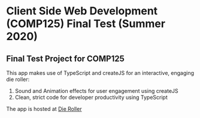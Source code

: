# Client Side Web Development (COMP125) Final Test (Summer 2020)

## Final Test Project for COMP125

This app makes use of TypeScript and createJS for an interactive, engaging die roller:
1. Sound and Animation effects for user engagement using createJS
2. Clean, strict code for developer productivity using TypeScript

The app is hosted at [Die Roller](https://dice-roller99.herokuapp.com/)
